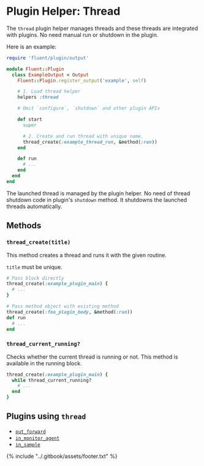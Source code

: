 # Plugin Helper: Thread

The `thread` plugin helper manages threads and these threads are integrated with plugins. No need manual run or shutdown in the plugin.

Here is an example:

```ruby
require 'fluent/plugin/output'

module Fluent::Plugin
  class ExampleOutput < Output
    Fluent::Plugin.register_output('example', self)

    # 1. Load thread helper
    helpers :thread

    # Omit `configure`, `shutdown` and other plugin APIs

    def start
      super

      # 2. Create and run thread with unique name.
      thread_create(:example_thread_run, &method(:run))
    end

    def run
      # ...
    end
  end
end
```

The launched thread is managed by the plugin helper. No need of thread shutdown code in plugin's `shutdown` method. It shutdowns the launched threads automatically.

## Methods

### `thread_create(title)`

This method creates a thread and runs it with the given routine.

`title` must be unique.

```ruby
# Pass block directly
thread_create(:example_plugin_main) {
  # ...
}

# Pass method object with existing method
thread_create(:foo_plugin_body, &method(:run))
def run
  # ...
end
```

### `thread_current_running?`

Checks whether the current thread is running or not. This method is available in the running block.

```ruby
thread_create(:example_plugin_main) {
  while thread_current_running?
    # ...
  end
}
```

## Plugins using `thread`

* [`out_forward`](../output/forward.md)
* [`in_monitor_agent`](../input/monitor_agent.md)
* [`in_sample`](../input/sample.md)

{% include "../.gitbook/assets/footer.txt" %}
